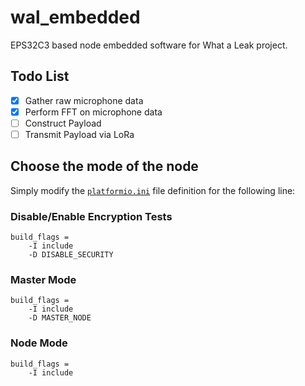 # wal_embedded

EPS32C3 based node embedded software for What a Leak project. 


## Todo List

- [x] Gather raw microphone data
- [x] Perform FFT on microphone data
- [ ] Construct Payload
- [ ] Transmit Payload via LoRa

## Choose the mode of the node

Simply modify the [`platformio.ini`](platformio.ini) file definition for the following line:

### Disable/Enable Encryption Tests
```
build_flags = 
	-I include
	-D DISABLE_SECURITY
```

### Master Mode
```
build_flags = 
	-I include
	-D MASTER_NODE
```

### Node Mode
```
build_flags = 
	-I include
```
